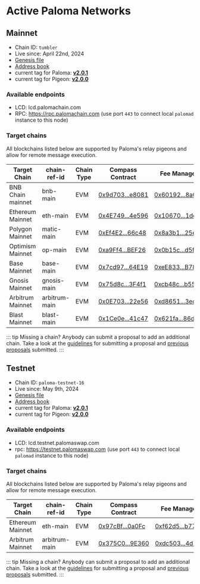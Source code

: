 # Active Paloma Networks

## Mainnet

 - Chain ID: `tumbler`
 - Live since: April 22nd, 2024
 - [Genesis file](https://raw.githubusercontent.com/palomachain/mainnet/master/tumbler/genesis.json) 
 - [Address book](https://raw.githubusercontent.com/palomachain/mainnet/master/tumbler/addrbook.json)
 - current tag for Paloma: [**v2.0.1**](https://github.com/palomachain/paloma/releases/tag/v2.0.1)
 - current tag for Pigeon: [**v2.0.0**](https://github.com/palomachain/pigeon/releases/tag/v2.0.0)


### Available endpoints
- LCD: lcd.palomachain.com
- RPC: https://rpc.palomachain.com (use port `443`  to connect local `palomad` instance to this node)

### Target chains 

All blockchains listed below are supported by Paloma's relay pigeons and allow for remote message execution.

|Target Chain|chain-ref-id|Chain Type|Compass Contract|Fee Manager|
|------------|------------|----------|------------------------|------|
| BNB Chain mainnet| bnb-main | EVM | [0x9d703...e8081](https://bscscan.com/address/0x9d703a2bE7ac576454fa310Aca1c667D1D5e8081) | [0x60192...8a04a](https://bscscan.com/address/0x60192927fa8c0e6aa5d1becde6b043817778a04a) |
| Ethereum Mainnet | eth-main | EVM | [0x4E749...4e596](https://etherscan.io/address/0x4E74982adB77496308f9c16e45966264D1A4e596) | [0x10670...1dcc9](https://etherscan.io/address/0x1067082fd0b74bfddfd5794e5ac0f24ed941dcc9) |
| Polygon Mainnet | matic-main| EVM | [0xEf4E2...66c48](https://polygonscan.com/address/0xEf4E24B1a9aAb82e7a0a2e238E7815Cd9A566c48) | [0x8a3b1...25eed](https://polygonscan.com/address/0x8a3b188e5b8f3ac0437cfb85db4ca1ee41225eed) |
| Optimism Mainnet | op-main  | EVM | [0xa9Ff4...BEF26](https://optimistic.etherscan.io/address/0xa9Ff4c11B1B5c898E2037063C8641fe5A1EBEF26) | [0x0b15c...d5fd9](https://optimistic.etherscan.io/address/0x0b15cd4f536c0c198bccfa69fd6eb5e8192d5fd9) |
| Base Mainnet | base-main |    EVM | [0x7cd97...64E19](https://basescan.org/address/0x7cd976c5029FDA0dF0124490d00D7fBa25a64E19) | [0xeE833...B78f9](https://basescan.org/address/0xeE8338Ee133B6705a7144a407eeB64Bf742B78f9) |
| Gnosis Mainnet | gnosis-main | EVM | [0x75d8c...3F4f1](https://gnosisscan.io/address/0x75d8cC67A59d85Ea67A1E69d14De97Fe0173F4f1) | [0xcb48c...b5581](https://gnosisscan.io/address/0xcb48c27e69acfc2466941f71ff9e8530d53b5581) |
| Arbitrum Mainnet | arbitrum-main | EVM | [0x0E703...22e56](https://arbiscan.io/address/0x0E7039B63C57cDF92A22F4B78B04CAf125522e56) | [0xd8651...3ed34](https://arbiscan.io/address/0xd865124b3d9c67acdfb830bea4f3070a4123ed34) |
| Blast Mainnet | blast-main | EVM | [0x1Ce0e...41c47](https://blastscan.io/address/0x1Ce0eEDb82788982448D4E4F052Cf04B60741c47) | [0x621fa...86db8](https://blastscan.io/address/0x621fa57c7229d207d1d9b6deeb6c25b936d86db8) |


::: tip 
Missing a chain? Anybody can submit a proposal to add an additional chain. Take a look at the [guidelines](https://forum.palomachain.com/t/how-to-create-a-paloma-improvement-proposal-or-pip/64) for submitting a proposal and [previous proposals](https://forum.palomachain.com/c/governance/6) submitted.
:::



## Testnet
 - Chain ID: `paloma-testnet-16`
 - Live since: May 9th, 2024
 - [Genesis file](https://raw.githubusercontent.com/palomachain/testnet/master/paloma-testnet-16/genesis.json)
 - [Address book](https://raw.githubusercontent.com/palomachain/testnet/master/paloma-testnet-16/addrbook.json)
 - current tag for Paloma: [**v2.0.1**](https://github.com/palomachain/paloma/releases/tag/v2.0.1)
 - current tag for Pigeon: [**v2.0.0**](https://github.com/palomachain/pigeon/releases/tag/v2.0.0)


### Available endpoints
- LCD: lcd.testnet.palomaswap.com
- rpc: https://testnet.palomaswap.com (use port `443` to connect local `palomad` instance to this node)


### Target chains 

All blockchains listed below are supported by Paloma's relay pigeons and allow for remote message execution.

|Target Chain|chain-ref-id|Chain Type|Compass Contract|Fee Manager|
|------------|------------|----------|------------------------|------|
| Ethereum Mainnet | eth-main | EVM | [0x97cBf...0a0Fc](https://etherscan.io/address/0x97cBf57a763e874DbE9433DD7C809E86f680a0Fc) | [0xf62d5...b77dd](https://etherscan.io/address/0xf62d5ab8bb6378238c3e67e468809081ad8b77dd) |
| Arbitrum Mainnet | arbitrum-main | EVM | [0x375C0...9E360](https://arbiscan.io/address/0x375C07050a13d71110e5f058A4B3f9939a79E360) | [0xdc503...4d118](https://arbiscan.io/address/0xdc503ab31f8295cf87b09e151bf1f8fb6824d118) |

::: tip 
Missing a chain? Anybody can submit a proposal to add an additional chain. Take a look at the [guidelines](https://forum.palomachain.com/t/how-to-create-a-paloma-improvement-proposal-or-pip/64) for submitting a proposal and [previous proposals](https://forum.palomachain.com/c/governance/6) submitted.
:::

<!---
### Deployed contracts 

|Code ID  |Description|
|-------|-----------| 
|  3  | CW721 base contract. Use this contract to instantiate your own [CW721](../../guide/develop/quick-start/paloma-py/cw721.md) NFT token|
|  4  | CW20 base contract. Use this contract to instantiate your own [CW20](../../guide/develop/quick-start/paloma-py/cw20.md) fungible token|
--->